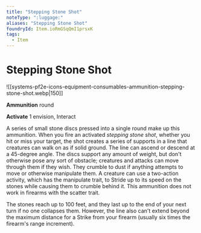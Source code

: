 ```yaml
---
title: "Stepping Stone Shot"
noteType: ":luggage:"
aliases: "Stepping Stone Shot"
foundryId: Item.ioRmGSqQmI1prsxK
tags:
  - Item
---
```


# Stepping Stone Shot
![[systems-pf2e-icons-equipment-consumables-ammunition-stepping-stone-shot.webp|150]]

**Ammunition** round

**Activate** 1 envision, Interact

A series of small stone discs pressed into a single round make up this ammunition. When you fire an activated _stepping stone shot_, whether you hit or miss your target, the shot creates a series of supports in a line that creatures can walk on as if solid ground. The line can ascend or descend at a 45-degree angle. The discs support any amount of weight, but don't otherwise pose any sort of obstacle; creatures and attacks can move through them if they wish. They crumble to dust if anything attempts to move or otherwise manipulate them. A creature can use a two-action activity, which has the manipulate trait, to Stride up to its speed on the stones while causing them to crumble behind it. This ammunition does not work in firearms with the scatter trait.

The stones reach up to 100 feet, and they last up to the end of your next turn if no one collapses them. However, the line also can't extend beyond the maximum distance for a Strike from your firearm (usually six times the firearm's range increment).
